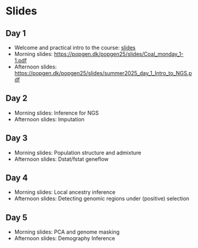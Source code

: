 # Slides

## Day 1
- Welcome and practical intro to the course: [slides](https://github.com/popgenDK/courses/blob/main/summer2025/slides/IntroPopgen2025.pdf) 
- Morning slides: https://popgen.dk/popgen25/slides/Coal_monday_1-1.pdf
- Afternoon slides: https://popgen.dk/popgen25/slides/summer2025_day_1_Intro_to_NGS.pdf
  
## Day 2
- Morning slides: Inference for NGS 
- Afternoon slides: Imputation

## Day 3
- Morning slides: Population structure and admixture 
- Afternoon slides: Dstat/fstat geneflow
  
## Day 4
- Morning slides: Local ancestry inference 
- Afternoon slides: Detecting genomic regions under (positive) selection 

## Day 5
- Morning slides: PCA and genome masking 
- Afternoon slides: Demography Inference 

